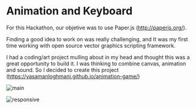 # Animation and Keyboard

For this Hackathon, our objetive was to use Paper.js (http://paperjs.org/).


Finding a good idea to work on was really challenging, and It was my first time working with open source vector graphics scripting framework.

I had a coding/art project mulling about in my head and thought this was a great opportunity to build it. I was thinking to combine canvas, animation and sound. So I decided to create this project (https://yasamanloghmani.github.io/animation-game/)

![main](https://imgur.com/wahFo5M.png)

![responsive](https://imgur.com/DX6dWli.png)
